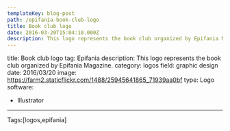 ```yaml
---
templateKey: blog-post
path: /epifania-book-club-logo
title: Book club logo
date: 2016-03-20T15:04:10.000Z
description: This logo represents the book club organized by Epifania Magazine.
---
```


title: Book club logo
tag: Epifania
description: This logo represents the book club organized by Epifania Magazine.
category: logos
field: graphic design
date: 2016/03/20
image: https://farm2.staticflickr.com/1488/25945641865_71939aa0bf
type: Logo
software:
- Illustrator
---

Tags:[logos,epifania]